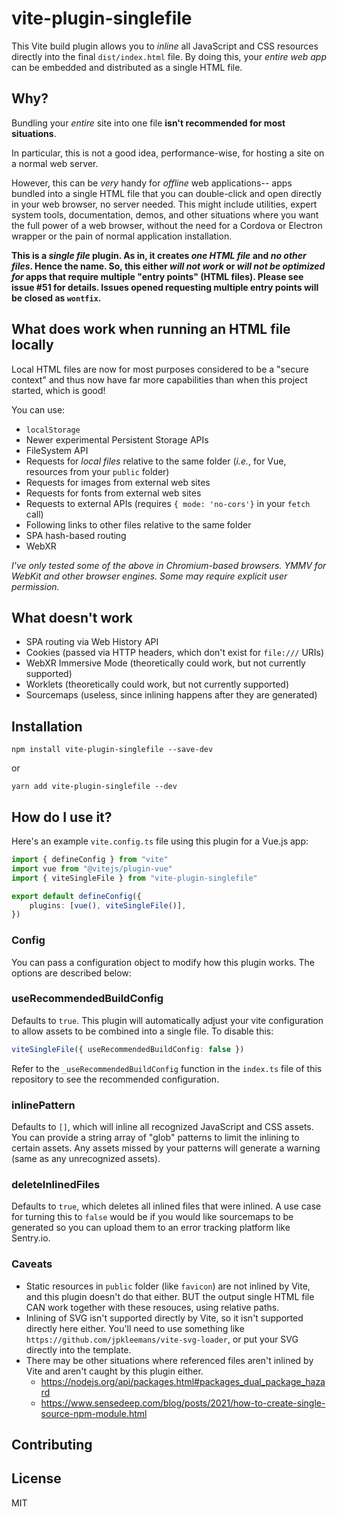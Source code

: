 # vite-plugin-singlefile

This Vite build plugin allows you to _inline_ all JavaScript and CSS resources directly into the final `dist/index.html` file. By doing this, your _entire web app_ can be embedded and distributed as a single HTML file.

## Why?

Bundling your _entire_ site into one file **isn't recommended for most situations**.

In particular, this is not a good idea, performance-wise, for hosting a site on a normal web server.

However, this can be _very_ handy for _offline_ web applications-- apps bundled into a single HTML file that you can double-click and open directly in your web browser, no server needed. This might include utilities, expert system tools, documentation, demos, and other situations where you want the full power of a web browser, without the need for a Cordova or Electron wrapper or the pain of normal application installation.

**This is a _single file_ plugin. As in, it creates _one HTML file_ and _no other files_. Hence the name. So, this either _will not work_ or _will not be optimized for_ apps that require multiple "entry points" (HTML files). Please see issue #51 for details. Issues opened requesting multiple entry points will be closed as `wontfix`.**

## What does work when running an HTML file locally

Local HTML files are now for most purposes considered to be a "secure context" and thus now have far more capabilities than when this project started, which is good!

You can use:

- `localStorage`
- Newer experimental Persistent Storage APIs
- FileSystem API
- Requests for _local files_ relative to the same folder (_i.e._, for Vue, resources from your `public` folder)
- Requests for images from external web sites
- Requests for fonts from external web sites
- Requests to external APIs (requires `{ mode: 'no-cors'}` in your `fetch` call)
- Following links to other files relative to the same folder
- SPA hash-based routing
- WebXR

_I've only tested some of the above in Chromium-based browsers. YMMV for WebKit and other browser engines. Some may require explicit user permission._

## What doesn't work

- SPA routing via Web History API
- Cookies (passed via HTTP headers, which don't exist for `file:///` URIs)
- WebXR Immersive Mode (theoretically could work, but not currently supported)
- Worklets (theoretically could work, but not currently supported)
- Sourcemaps (useless, since inlining happens after they are generated)

## Installation

```shell
npm install vite-plugin-singlefile --save-dev
```

or

```shell
yarn add vite-plugin-singlefile --dev
```

## How do I use it?

Here's an example `vite.config.ts` file using this plugin for a Vue.js app:

```ts
import { defineConfig } from "vite"
import vue from "@vitejs/plugin-vue"
import { viteSingleFile } from "vite-plugin-singlefile"

export default defineConfig({
	plugins: [vue(), viteSingleFile()],
})
```

### Config

You can pass a configuration object to modify how this plugin works. The options are described below:

### useRecommendedBuildConfig

Defaults to `true`. This plugin will automatically adjust your vite configuration to allow assets to
be combined into a single file. To disable this:

```ts
viteSingleFile({ useRecommendedBuildConfig: false })
```

Refer to the `_useRecommendedBuildConfig` function in the `index.ts` file of this repository to see the
recommended configuration.

### inlinePattern

Defaults to `[]`, which will inline all recognized JavaScript and CSS assets. You can provide a string
array of "glob" patterns to limit the inlining to certain assets. Any assets missed by your patterns will
generate a warning (same as any unrecognized assets).

### deleteInlinedFiles

Defaults to `true`, which deletes all inlined files that were inlined. A use case for turning this to `false` would be if you would like sourcemaps to be generated so you can upload them to an error tracking platform like Sentry.io.

### Caveats

- Static resources in `public` folder (like `favicon`) are not inlined by Vite, and this plugin doesn't do that either. BUT the output single HTML file CAN work together with these resouces, using relative paths.
- Inlining of SVG isn't supported directly by Vite, so it isn't supported directly here either. You'll need to use something like `https://github.com/jpkleemans/vite-svg-loader`, or put your SVG directly into the template.
- There may be other situations where referenced files aren't inlined by Vite and aren't caught by this plugin either.
  - <https://nodejs.org/api/packages.html#packages_dual_package_hazard>
  - <https://www.sensedeep.com/blog/posts/2021/how-to-create-single-source-npm-module.html>

## Contributing

<!-- - Please have PrettierJS installed so your IDE formatting doesn't overwrite the formatting in the source files
- Please clone [vite-plugin-singlefile-example](https://github.com/richardtallent/vite-plugin-singlefile-example) in a sister folder and use it to test your modifications to this plugin before submitting a PR. (I'm happy to take PRs for it as well if you want to add more edge cases to test, such as a large third-party dependency. It's pretty barebones for now.)
- I wasn't able to persuade Jest to run on the bare source file, so it instead compiles and runs the CommonJS distribution file. -->

## License

MIT
